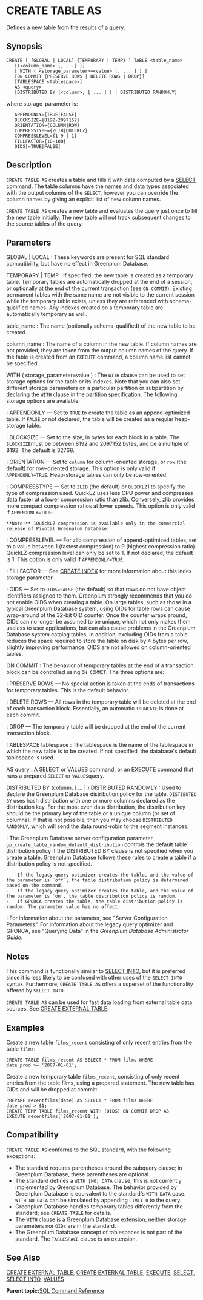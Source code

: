 # CREATE TABLE AS 

Defines a new table from the results of a query.

## Synopsis 

``` {#sql_command_synopsis}
CREATE [ [GLOBAL | LOCAL] {TEMPORARY | TEMP} ] TABLE <table_name>
   [(<column_name> [, ...] )]
   [ WITH ( <storage_parameter>=<value> [, ... ] ) ]
   [ON COMMIT {PRESERVE ROWS | DELETE ROWS | DROP}]
   [TABLESPACE <tablespace>]
   AS <query>
   [DISTRIBUTED BY (<column>, [ ... ] ) | DISTRIBUTED RANDOMLY]
```

where storage\_parameter is:

```
   APPENDONLY={TRUE|FALSE}
   BLOCKSIZE={8192-2097152}
   ORIENTATION={COLUMN|ROW}
   COMPRESSTYPE={ZLIB|QUICKLZ}
   COMPRESSLEVEL={1-9 | 1}
   FILLFACTOR={10-100}
   OIDS[=TRUE|FALSE]
```

## Description 

`CREATE TABLE AS` creates a table and fills it with data computed by a [SELECT](SELECT.html) command. The table columns have the names and data types associated with the output columns of the `SELECT`, however you can override the column names by giving an explicit list of new column names.

`CREATE TABLE AS` creates a new table and evaluates the query just once to fill the new table initially. The new table will not track subsequent changes to the source tables of the query.

## Parameters 

GLOBAL \| LOCAL
:   These keywords are present for SQL standard compatibility, but have no effect in Greenplum Database.

TEMPORARY \| TEMP
:   If specified, the new table is created as a temporary table. Temporary tables are automatically dropped at the end of a session, or optionally at the end of the current transaction \(see `ON COMMIT`\). Existing permanent tables with the same name are not visible to the current session while the temporary table exists, unless they are referenced with schema-qualified names. Any indexes created on a temporary table are automatically temporary as well.

table\_name
:   The name \(optionally schema-qualified\) of the new table to be created.

column\_name
:   The name of a column in the new table. If column names are not provided, they are taken from the output column names of the query. If the table is created from an `EXECUTE` command, a column name list cannot be specified.

WITH \( storage\_parameter=value \)
:   The `WITH` clause can be used to set storage options for the table or its indexes. Note that you can also set different storage parameters on a particular partition or subpartition by declaring the `WITH` clause in the partition specification. The following storage options are available:

:   APPENDONLY — Set to `TRUE` to create the table as an append-optimized table. If `FALSE` or not declared, the table will be created as a regular heap-storage table.

:   BLOCKSIZE — Set to the size, in bytes for each block in a table. The `BLOCKSIZE`must be between 8192 and 2097152 bytes, and be a multiple of 8192. The default is 32768.

:   ORIENTATION — Set to `column` for column-oriented storage, or `row` \(the default\) for row-oriented storage. This option is only valid if `APPENDONLY=TRUE`. Heap-storage tables can only be row-oriented.

:   COMPRESSTYPE — Set to `ZLIB` \(the default\) or `QUICKLZ`1 to specify the type of compression used. QuickLZ uses less CPU power and compresses data faster at a lower compression ratio than zlib. Conversely, zlib provides more compact compression ratios at lower speeds. This option is only valid if `APPENDONLY=TRUE`.

    **Note:** 1QuickLZ compression is available only in the commercial release of Pivotal Greenplum Database.

:   COMPRESSLEVEL — For zlib compression of append-optimized tables, set to a value between 1 \(fastest compression\) to 9 \(highest compression ratio\). QuickLZ compression level can only be set to 1. If not declared, the default is 1. This option is only valid if `APPENDONLY=TRUE`.

:   FILLFACTOR — See [CREATE INDEX](CREATE_INDEX.html) for more information about this index storage parameter.

:   OIDS — Set to `OIDS=FALSE` \(the default\) so that rows do not have object identifiers assigned to them. Greenplum strongly recommends that you do not enable OIDS when creating a table. On large tables, such as those in a typical Greenplum Database system, using OIDs for table rows can cause wrap-around of the 32-bit OID counter. Once the counter wraps around, OIDs can no longer be assumed to be unique, which not only makes them useless to user applications, but can also cause problems in the Greenplum Database system catalog tables. In addition, excluding OIDs from a table reduces the space required to store the table on disk by 4 bytes per row, slightly improving performance. OIDS are not allowed on column-oriented tables.

ON COMMIT
:   The behavior of temporary tables at the end of a transaction block can be controlled using `ON COMMIT`. The three options are:

:   PRESERVE ROWS — No special action is taken at the ends of transactions for temporary tables. This is the default behavior.

:   DELETE ROWS — All rows in the temporary table will be deleted at the end of each transaction block. Essentially, an automatic `TRUNCATE` is done at each commit.

:   DROP — The temporary table will be dropped at the end of the current transaction block.

TABLESPACE tablespace
:   The tablespace is the name of the tablespace in which the new table is to be created. If not specified, the database's default tablespace is used.

AS query
:   A [SELECT](SELECT.html) or [VALUES](VALUES.html) command, or an [EXECUTE](EXECUTE.html) command that runs a prepared `SELECT` or `VALUES`query.

DISTRIBUTED BY \(column, \[ ... \] \)
DISTRIBUTED RANDOMLY
:   Used to declare the Greenplum Database distribution policy for the table. `DISTIBUTED BY` uses hash distribution with one or more columns declared as the distribution key. For the most even data distribution, the distribution key should be the primary key of the table or a unique column \(or set of columns\). If that is not possible, then you may choose `DISTRIBUTED RANDOMLY`, which will send the data round-robin to the segment instances.

:   The Greenplum Database server configuration parameter `gp_create_table_random_default_distribution` controls the default table distribution policy if the DISTRIBUTED BY clause is not specified when you create a table. Greenplum Database follows these rules to create a table if a distribution policy is not specified.

    -   If the legacy query optimizer creates the table, and the value of the parameter is `off`, the table distribution policy is determined based on the command.
    -   If the legacy query optimizer creates the table, and the value of the parameter is `on`, the table distribution policy is random.
    -   If GPORCA creates the table, the table distribution policy is random. The parameter value has no affect.

:   For information about the parameter, see "Server Configuration Parameters." For information about the legacy query optimizer and GPORCA, see "Querying Data" in the *Greenplum Database Administrator Guide*.

## Notes 

This command is functionally similar to [SELECT INTO](SELECT_INTO.html), but it is preferred since it is less likely to be confused with other uses of the `SELECT INTO` syntax. Furthermore, `CREATE TABLE AS` offers a superset of the functionality offered by `SELECT INTO`.

`CREATE TABLE AS` can be used for fast data loading from external table data sources. See [CREATE EXTERNAL TABLE](CREATE_EXTERNAL_TABLE.html).

## Examples 

Create a new table `films_recent` consisting of only recent entries from the table `films`:

```
CREATE TABLE films_recent AS SELECT * FROM films WHERE 
date_prod >= '2007-01-01';
```

Create a new temporary table `films_recent`, consisting of only recent entries from the table films, using a prepared statement. The new table has OIDs and will be dropped at commit:

```
PREPARE recentfilms(date) AS SELECT * FROM films WHERE 
date_prod > $1;
CREATE TEMP TABLE films_recent WITH (OIDS) ON COMMIT DROP AS 
EXECUTE recentfilms('2007-01-01');
```

## Compatibility 

`CREATE TABLE AS` conforms to the SQL standard, with the following exceptions:

-   The standard requires parentheses around the subquery clause; in Greenplum Database, these parentheses are optional.
-   The standard defines a `WITH [NO] DATA` clause; this is not currently implemented by Greenplum Database. The behavior provided by Greenplum Database is equivalent to the standard's `WITH DATA` case. `WITH NO DATA` can be simulated by appending `LIMIT 0` to the query.
-   Greenplum Database handles temporary tables differently from the standard; see `CREATE TABLE` for details.
-   The `WITH` clause is a Greenplum Database extension; neither storage parameters nor `OIDs` are in the standard.
-   The Greenplum Database concept of tablespaces is not part of the standard. The `TABLESPACE` clause is an extension.

## See Also 

[CREATE EXTERNAL TABLE](CREATE_EXTERNAL_TABLE.html), [CREATE EXTERNAL TABLE](CREATE_EXTERNAL_TABLE.html), [EXECUTE](EXECUTE.html), [SELECT](SELECT.html), [SELECT INTO](SELECT_INTO.html), [VALUES](VALUES.html)

**Parent topic:**[SQL Command Reference](../sql_commands/sql_ref.html)

